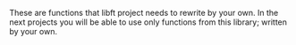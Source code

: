 These are functions that libft project needs to rewrite by your own.
In the next projects you will be able to use only functions from this library; written by your own.
